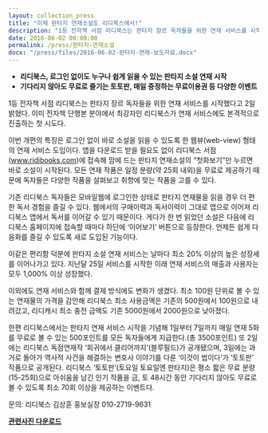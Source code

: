 ```yaml
---
layout: collection_press
title: "이제 판타지 연재소설도 리디북스에서!"
description: "1등 전자책 서점 리디북스는 판타지 장르 독자들을 위한 연재 서비스를 시작했다고 2일 밝혔다. 이미 전자책 단행본 분야에서 최강자인 리디북스가 연재 서비스에도 본격적으로 진출하는 첫 시도다."
date: 2016-06-02 00:00:00
permalink: /press/판타지-연재소설
docx: "/press/files/2016-06-02-판타지-연재-보도자료.docx"
---
```


* **리디북스, 로그인 없이도 누구나 쉽게 읽을 수 있는 판타지 소설 연재 시작**
* **기다리지 않아도 무료로 즐기는 토토판, 매일 증정하는 무료이용권 등 다양한 이벤트**

1등 전자책 서점 리디북스는 판타지 장르 독자들을 위한 연재 서비스를 시작했다고 2일 밝혔다. 이미 전자책 단행본 분야에서 최강자인 리디북스가 연재 서비스에도 본격적으로 진출하는 첫 시도다.

이번 개편의 특징은 로그인 없이 바로 소설을 읽을 수 있도록 한 웹뷰(web-view) 형태의 연재 서비스 도입이다. 앱을 다운로드 받을 필요도 없이 리디북스 서점(www.ridibooks.com)에 접속해 맘에 드는 판타지 연재소설의 “첫화보기”만 누르면 바로 소설이 시작된다. 모든 연재 작품은 일정 분량(약 25회 내외)을 무료로 제공하기 때문에 독자들은 다양한 작품을 살펴보고 취향에 맞는 작품을 고를 수 있다.

기존 리디북스 독자들은 모바일웹에 로그인한 상태로 판타지 연재물을 읽을 경우 더 편한 독서 경험을 즐길 수 있다. 웹에서의 구매이력과 독서이력이 그대로 앱으로 이어져 리디북스 앱에서 독서를 이어갈 수 있기 때문이다. 게다가 한 번 읽었던 소설은 다음에 리디북스 홈페이지에 접속할 때마다 하단에 ‘이어보기’ 버튼으로 등장한다. 언제든 쉽게 다음화를 즐길 수 있도록 새로 도입된 기능이다.

이같은 편리함 덕분에 판타지 소설 연재 서비스는 날마다 최소 20% 이상의 높은 성장세를 이어나가고 있다. 지난달 25일 서비스를 시작한 이래 연재 서비스의 매출과 사용자는 모두 1,000% 이상 성장했다.

이외에도 연재 서비스와 함께 결제 방식에도 변화가 생겼다. 최소 100원 단위로 볼 수 있는 연재물의 가격을 감안해 리디북스 최소 사용금액은 기존의 500원에서 100원으로 내려갔고, 리디캐시 최소 충전 금액도 기존 5000원에서 2000원으로 낮아졌다.

한편 리디북스에서는 판타지 연재 서비스 시작을 기념해 1일부터 7일까지 매일 연재 5화를 무료로 볼 수 있는 500포인트를 모든 독자들에게 지급한다.(총 3500포인트) 또 2일에는 리디북스 독점연재작 ‘회귀에서 클리어까지’(블루필드)가 공개됐으며, 3일에는 과거로 돌아가 역사적 사건을 해결하는 변호사 이야기를 다룬 ‘이것이 법이다’가 ‘토토판’ 작품으로 공개된다. 리디북스 ‘토토판’(토요일 토요일엔 판타지)은 평소 짧은 무료 분량(15-25회)으로 아쉬움을 남긴 인기 작품을 금, 토 48시간 동안 기다리지 않아도 무료로 볼 수 있도록 최소 70회 이상을 제공하는 이벤트다.



문의:
리디북스 김상훈 홍보실장 010-2719-9631

[**관련사진 다운로드**](/press/img/판타지연재.jpg)
